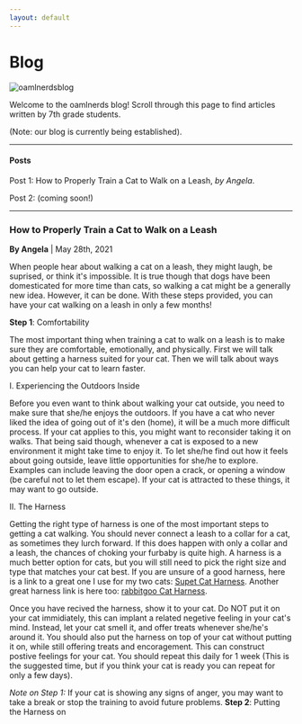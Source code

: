 ```yaml
---
layout: default
---
```


# Blog

![oamlnerdsblog](https://user-images.githubusercontent.com/48270916/118755574-95ae8a80-b815-11eb-90c8-3d259efe6c85.png)

Welcome to the oamlnerds blog! Scroll through this page to find articles written by 7th grade students.

(Note: our blog is currently being established).

* * *

#### Posts


Post 1: How to Properly Train a Cat to Walk on a Leash, *by Angela*.

Post 2: (coming soon!)

* * * 


### How to Properly Train a Cat to Walk on a Leash

**By Angela** | May 28th, 2021


When people hear about walking a cat on a leash, they might laugh, be suprised, or think it's impossible. It is true though that dogs have been domesticated for more time than cats, so walking a cat might be a generally new idea. However, it can be done. With these steps provided, you can have your cat walking on a leash in only a few months!


**Step 1**: Comfortability


The most important thing when training a cat to walk on a leash is to make sure they are comfortable, emotionally, and physically. First we will talk about getting a harness suited for your cat. Then we will talk about ways you can help your cat to learn faster.


I. Experiencing the Outdoors Inside


Before you even want to think about walking your cat outside, you need to make sure that she/he enjoys the outdoors. If you have a cat who never liked the idea of going out of it's den (home), it will be a much more difficult process. If your cat applies to this, you might want to reconsider taking it on walks. That being said though, whenever a cat is exposed to a new environment it might take time to enjoy it. To let she/he find out how it feels about going outside, leave little opportunities for she/he to explore. Examples can include leaving the door open a crack, or opening a window (be careful not to let them escape). If your cat is attracted to these things, it may want to go outside. 

II. The Harness


Getting the right type of harness is one of the most important steps to getting a cat walking. You should never connect a leash to a collar for a cat, as sometimes they lurch forward. If this does happen with only a collar and a leash, the chances of choking your furbaby is quite high. A harness is a much better option for cats, but you will still need to pick the right size and type that matches your cat best. If you are unsure of a good harness, here is a link to a great one I use for my two cats: <a href="https://www.amazon.com/Harness-Walking-Adjustable-Reflective-Comfort/dp/B07Z666T5N/ref=sr_1_3_sspa?dchild=1&keywords=cat%2Bharness&qid=1622343240&sr=8-3-spons&spLa=ZW5jcnlwdGVkUXVhbGlmaWVyPUFSN0wzWFI0WEVFUUwmZW5jcnlwdGVkSWQ9QTA0MjQ2ODExV1hBRDQwTzIwM0g5JmVuY3J5cHRlZEFkSWQ9QTA2ODA3NzQzS0cyTURDUDE0RzJJJndpZGdldE5hbWU9c3BfYXRmJmFjdGlvbj1jbGlja1JlZGlyZWN0JmRvTm90TG9nQ2xpY2s9dHJ1ZQ&th=1">Supet Cat Harness</a>. Another great harness link is here too: <a href="https://www.amazon.com/Harness-Leash-Walking-Escape-Inches/dp/B07SC7WFQN/ref=sr_1_1?dchild=1&keywords=cat+harness&qid=1622343510&sr=8-1">rabbitgoo Cat Harness</a>.

Once you have recived the harness, show it to your cat. Do NOT put it on your cat immidiately, this can implant a related negetive feeling in your cat's mind. Instead, let your cat smell it, and offer treats whenever she/he's around it. You should also put the harness on top of your cat without putting it on, while still offering treats and encoragement. This can construct postive feelings for your cat. You should repeat this daily for 1 week (This is the suggested time, but if you think your cat is ready you can repeat for only a few days).

*Note on Step 1:* If your cat is showing any signs of anger, you may want to take a break or stop the training to avoid future problems.
**Step 2**: Putting the Harness on
